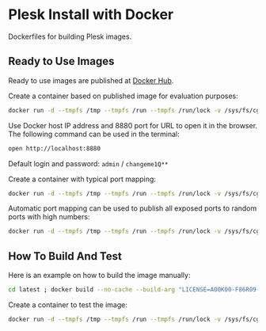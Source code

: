 # Plesk Install with Docker

Dockerfiles for building Plesk images.

## Ready to Use Images

Ready to use images are published at [Docker Hub](https://hub.docker.com/r/plesk/plesk/).

Create a container based on published image for evaluation purposes:

```sh
docker run -d --tmpfs /tmp --tmpfs /run --tmpfs /run/lock -v /sys/fs/cgroup:/sys/fs/cgroup:ro -p 8880:8880 plesk/plesk
```

Use Docker host IP address and 8880 port for URL to open it in the browser. The following command can be used in the terminal:

```sh
open http://localhost:8880
```

Default login and password: `admin` / `changeme1Q**`

Create a container with typical port mapping:

```sh
docker run -d --tmpfs /tmp --tmpfs /run --tmpfs /run/lock -v /sys/fs/cgroup:/sys/fs/cgroup:ro -p 80:80 -p 443:443 -p 8880:8880 -p 8443:8443 -p 8447:8447 plesk/plesk
```

Automatic port mapping can be used to publish all exposed ports to random ports with high numbers:

```sh
docker run -d --tmpfs /tmp --tmpfs /run --tmpfs /run/lock -v /sys/fs/cgroup:/sys/fs/cgroup:ro -P plesk/plesk
```

## How To Build And Test

Here is an example on how to build the image manually:

```sh 
cd latest ; docker build --no-cache --build-arg "LICENSE=A00K00-F86R09-JFZ220-3Q4V67-QR2P43" -t plesk/plesk .
```

Create a container to test the image:

```sh
docker run -d --tmpfs /tmp --tmpfs /run --tmpfs /run/lock -v /sys/fs/cgroup:/sys/fs/cgroup:ro -p 8880:8880 plesk/plesk
```